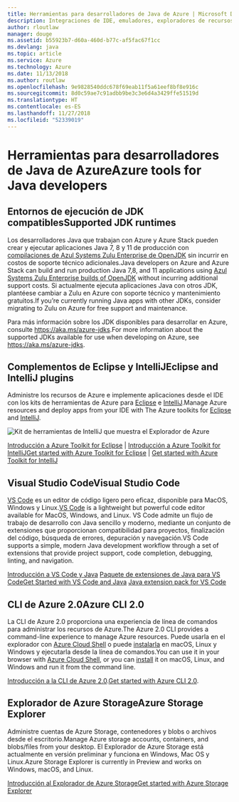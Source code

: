```yaml
---
title: Herramientas para desarrolladores de Java de Azure | Microsoft Docs
description: Integraciones de IDE, emuladores, exploradores de recursos e interfaces de línea de comandos para desarrolladores de Java que trabajan con Azure.
author: rloutlaw
manager: douge
ms.assetid: b55923b7-d60a-460d-b77c-af5fac67f1cc
ms.devlang: java
ms.topic: article
ms.service: Azure
ms.technology: Azure
ms.date: 11/13/2018
ms.author: routlaw
ms.openlocfilehash: 9e9828540ddc678f69eab11f5a61eef8bf8e916c
ms.sourcegitcommit: 8d0c59ae7c91adbb9be3c3e6d4a3429ffe51519d
ms.translationtype: HT
ms.contentlocale: es-ES
ms.lasthandoff: 11/27/2018
ms.locfileid: "52339019"
---
```

# <a name="azure-tools-for-java-developers"></a><span data-ttu-id="93b7f-103">Herramientas para desarrolladores de Java de Azure</span><span class="sxs-lookup"><span data-stu-id="93b7f-103">Azure tools for Java developers</span></span>

## <a name="supported-jdk-runtimes"></a><span data-ttu-id="93b7f-104">Entornos de ejecución de JDK compatibles</span><span class="sxs-lookup"><span data-stu-id="93b7f-104">Supported JDK runtimes</span></span>

<span data-ttu-id="93b7f-105">Los desarrolladores Java que trabajan con Azure y Azure Stack pueden crear y ejecutar aplicaciones Java 7, 8 y 11 de producción con [compilaciones de Azul Systems Zulu Enterprise de OpenJDK](https://www.azul.com/downloads/azure-only/zulu/) sin incurrir en costos de soporte técnico adicionales.</span><span class="sxs-lookup"><span data-stu-id="93b7f-105">Java developers on Azure and Azure Stack can build and run production Java 7,8, and 11 applications using [Azul Systems Zulu Enterprise builds of OpenJDK](https://www.azul.com/downloads/azure-only/zulu/) without incurring additional support costs.</span></span> <span data-ttu-id="93b7f-106">Si actualmente ejecuta aplicaciones Java con otros JDK, plantéese cambiar a Zulu en Azure con soporte técnico y mantenimiento gratuitos.</span><span class="sxs-lookup"><span data-stu-id="93b7f-106">If you’re currently running Java apps with other JDKs, consider migrating to Zulu on Azure for free support and maintenance.</span></span> 

<span data-ttu-id="93b7f-107">Para más información sobre los JDK disponibles para desarrollar en Azure, consulte <https://aka.ms/azure-jdks>.</span><span class="sxs-lookup"><span data-stu-id="93b7f-107">For more information about the supported JDKs available for use when developing on Azure, see <https://aka.ms/azure-jdks>.</span></span>

## <a name="eclipse-and-intellij-plugins"></a><span data-ttu-id="93b7f-108">Complementos de Eclipse y IntelliJ</span><span class="sxs-lookup"><span data-stu-id="93b7f-108">Eclipse and IntelliJ plugins</span></span>

<span data-ttu-id="93b7f-109">Administre los recursos de Azure e implemente aplicaciones desde el IDE con los kits de herramientas de Azure para [Eclipse](eclipse/azure-toolkit-for-eclipse.md) e [IntelliJ](intellij/azure-toolkit-for-intellij.md).</span><span class="sxs-lookup"><span data-stu-id="93b7f-109">Manage Azure resources and deploy apps from your IDE with The Azure toolkits for [Eclipse](eclipse/azure-toolkit-for-eclipse.md) and [IntelliJ](intellij/azure-toolkit-for-intellij.md).</span></span>   

![Kit de herramientas de IntelliJ que muestra el Explorador de Azure](media/intelliJ-azure-explorer.png)

<span data-ttu-id="93b7f-111">[Introducción a Azure Toolkit for Eclipse](https://docs.microsoft.com/azure/app-service-web/app-service-web-eclipse-create-hello-world-web-app) | [Introducción a Azure Toolkit for IntelliJ](https://docs.microsoft.com/azure/app-service-web/app-service-web-intellij-create-hello-world-web-app)</span><span class="sxs-lookup"><span data-stu-id="93b7f-111">[Get started with Azure Toolkit for Eclipse](https://docs.microsoft.com/azure/app-service-web/app-service-web-eclipse-create-hello-world-web-app) | [Get started with Azure Toolkit for IntelliJ](https://docs.microsoft.com/azure/app-service-web/app-service-web-intellij-create-hello-world-web-app)</span></span> 

## <a name="visual-studio-code"></a><span data-ttu-id="93b7f-112">Visual Studio Code</span><span class="sxs-lookup"><span data-stu-id="93b7f-112">Visual Studio Code</span></span>

<span data-ttu-id="93b7f-113">[VS Code](https://code.visualstudio.com/) es un editor de código ligero pero eficaz, disponible para MacOS, Windows y Linux.</span><span class="sxs-lookup"><span data-stu-id="93b7f-113">[VS Code](https://code.visualstudio.com/) is a lightweight but powerful code editor available for MacOS, Windows, and Linux.</span></span> <span data-ttu-id="93b7f-114">VS Code admite un flujo de trabajo de desarrollo con Java sencillo y moderno, mediante un conjunto de extensiones que proporcionan compatibilidad para proyectos, finalización del código, búsqueda de errores, depuración y navegación.</span><span class="sxs-lookup"><span data-stu-id="93b7f-114">VS Code supports a simple, modern Java development workflow through a set of extensions that provide project support, code completion, debugging, linting, and navigation.</span></span>

<span data-ttu-id="93b7f-115">[Introducción a VS Code y Java](https://code.visualstudio.com/docs/java)
[Paquete de extensiones de Java para VS Code](https://code.visualstudio.com/docs/java/extensions)</span><span class="sxs-lookup"><span data-stu-id="93b7f-115">[Get Started with VS Code and Java](https://code.visualstudio.com/docs/java)
[Java extension pack for VS Code](https://code.visualstudio.com/docs/java/extensions)</span></span>  

## <a name="azure-cli-20"></a><span data-ttu-id="93b7f-116">CLI de Azure 2.0</span><span class="sxs-lookup"><span data-stu-id="93b7f-116">Azure CLI 2.0</span></span>

<span data-ttu-id="93b7f-117">La CLI de Azure 2.0 proporciona una experiencia de línea de comandos para administrar los recursos de Azure.</span><span class="sxs-lookup"><span data-stu-id="93b7f-117">The Azure 2.0 CLI provides a command-line experience to manage Azure resources.</span></span> <span data-ttu-id="93b7f-118">Puede usarla en el explorador con [Azure Cloud Shell](https://docs.microsoft.com/azure/cloud-shell/overview) o puede [instalarla](https://docs.microsoft.com/cli/azure/install-azure-cli) en macOS, Linux y Windows y ejecutarla desde la línea de comandos.</span><span class="sxs-lookup"><span data-stu-id="93b7f-118">You can use it in your browser with [Azure Cloud Shell](https://docs.microsoft.com/azure/cloud-shell/overview), or you can [install](https://docs.microsoft.com/cli/azure/install-azure-cli) it on macOS, Linux, and Windows and run it from the command line.</span></span>

<span data-ttu-id="93b7f-119">[Introducción a la CLI de Azure 2.0](https://docs.microsoft.com/cli/azure/get-started-with-azure-cli).</span><span class="sxs-lookup"><span data-stu-id="93b7f-119">[Get started with Azure CLI 2.0](https://docs.microsoft.com/cli/azure/get-started-with-azure-cli).</span></span>

## <a name="azure-storage-explorer"></a><span data-ttu-id="93b7f-120">Explorador de Azure Storage</span><span class="sxs-lookup"><span data-stu-id="93b7f-120">Azure Storage Explorer</span></span> 

<span data-ttu-id="93b7f-121">Administre cuentas de Azure Storage, contenedores y blobs o archivos desde el escritorio.</span><span class="sxs-lookup"><span data-stu-id="93b7f-121">Manage Azure storage accounts, containers, and blobs/files from your desktop.</span></span> <span data-ttu-id="93b7f-122">El Explorador de Azure Storage está actualmente en versión preliminar y funciona en Windows, Mac OS y Linux.</span><span class="sxs-lookup"><span data-stu-id="93b7f-122">Azure Storage Explorer is currently in Preview and works on Windows, macOS, and Linux.</span></span>

[<span data-ttu-id="93b7f-123">Introducción al Explorador de Azure Storage</span><span class="sxs-lookup"><span data-stu-id="93b7f-123">Get started with Azure Storage Explorer</span></span>](https://docs.microsoft.com/azure/vs-azure-tools-storage-manage-with-storage-explorer)
